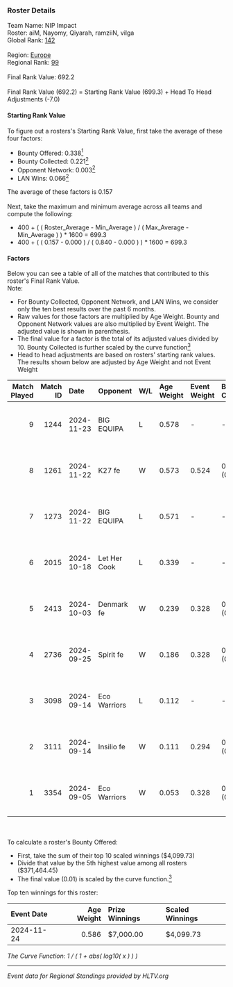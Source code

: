 ### Roster Details<br />
Team Name: NIP Impact<br />
Roster: aiM, Nayomy, Qiyarah, ramziiN, vilga<br />
Global Rank: [142](../../standings_global_2025_02_24.md)<br />
<br />
Region: [Europe]( ../../standings_europe_2025_02_24.md)<br />
Regional Rank: [99]( ../../standings_europe_2025_02_24.md)<br />
<br />
Final Rank Value:  692.2<br />
<br />
Final Rank Value (692.2) = Starting Rank Value (699.3) + Head To Head Adjustments (-7.0)<br />

#### Starting Rank Value<br />
To figure out a rosters's Starting Rank Value, first take the average of these four factors:<br />
- Bounty Offered: 0.338[<sup>1</sup>](#table2)
- Bounty Collected: 0.221[<sup>2</sup>](#table1)
- Opponent Network: 0.003[<sup>2</sup>](#table1)
- LAN Wins: 0.066[<sup>2</sup>](#table1)

The average of these factors is 0.157<br />
<br />
Next, take the maximum and minimum average across all teams and compute the following:<br />
- 400 + ( ( Roster_Average - Min_Average ) / ( Max_Average - Min_Average ) ) * 1600 = 699.3
- 400 + ( ( 0.157 - 0.000 ) / ( 0.840 - 0.000 ) ) * 1600 = 699.3


#### Factors<br />
Below you can see a table of all of the matches that contributed to this roster's Final Rank Value.<br />
Note:<br />

- For Bounty Collected, Opponent Network, and LAN Wins, we consider only the ten best results over the past 6 months.
- Raw values for those factors are multiplied by Age Weight. Bounty and Opponent Network values are also multiplied by Event Weight. The adjusted value is shown in parenthesis.
- The final value for a factor is the total of its adjusted values divided by 10. Bounty Collected is further scaled by the curve function[<sup>3</sup>](#curveFunction)
- Head to head adjustments are based on rosters' starting rank values. The results shown below are adjusted by Age Weight and not Event Weight
<span id="table1"></span><br />


| Match Played | Match ID | Date       | Opponent     | W/L | Age Weight | Event Weight | Bounty Collected | Opponent Network | LAN Wins  | H2H Adj. | Roster                               |
| -: | -: | :- | :- | :- | :- | :- | :- | :- | :- | -: | :- |
|            9 |     1244 | 2024-11-23 | BIG EQUIPA   | L   | 0.578      | -            | -                | -                | -         |    -7.47 | aiM, Nayomy, Qiyarah, ramziiN, vilga |
|            8 |     1261 | 2024-11-22 | K27 fe       | W   | 0.573      | 0.524        | 0.006 (0.002)    | 0.061 (0.018)    | 1 (0.573) |     8.33 | aiM, Nayomy, Qiyarah, ramziiN, vilga |
|            7 |     1273 | 2024-11-22 | BIG EQUIPA   | L   | 0.571      | -            | -                | -                | -         |    -7.45 | aiM, Nayomy, Qiyarah, ramziiN, vilga |
|            6 |     2015 | 2024-10-18 | Let Her Cook | L   | 0.339      | -            | -                | -                | -         |    -6.51 | aiM, Nayomy, Qiyarah, ramziiN, vilga |
|            5 |     2413 | 2024-10-03 | Denmark fe   | W   | 0.239      | 0.328        | 0.008 (0.001)    | 0.074 (0.006)    | 0 (0.000) |     3.65 | aiM, Nayomy, Qiyarah, ramziiN, vilga |
|            4 |     2736 | 2024-09-25 | Spirit fe    | W   | 0.186      | 0.328        | 0.002 (0.000)    | 0.054 (0.003)    | 0 (0.000) |     2.28 | aiM, Nayomy, Qiyarah, ramziiN, vilga |
|            3 |     3098 | 2024-09-14 | Eco Warriors | L   | 0.112      | -            | -                | -                | -         |    -1.39 | aiM, Nayomy, Qiyarah, ramziiN, vilga |
|            2 |     3111 | 2024-09-14 | Insilio fe   | W   | 0.111      | 0.294        | 0.000 (0.000)    | 0.000 (0.000)    | 0 (0.000) |     0.55 | aiM, Nayomy, Qiyarah, ramziiN, vilga |
|            1 |     3354 | 2024-09-05 | Eco Warriors | W   | 0.053      | 0.328        | 0.021 (0.000)    | 0.205 (0.004)    | 0 (0.000) |     1.01 | aiM, Nayomy, Qiyarah, ramziiN, vilga |

<br />
<span id="table2"></span><br />
To calculate a roster's Bounty Offered:<br />

- First, take the sum of their top 10 scaled winnings ($4,099.73)
- Divide that value by the 5th highest value among all rosters ($371,464.45)
- The final value (0.01) is scaled by the curve function.[<sup>3</sup>](#curveFunction)

Top ten winnings for this roster:<br />

| Event Date | Age Weight | Prize Winnings | Scaled Winnings |
| :- | -: | :- | :- |
| 2024-11-24 |      0.586 | $7,000.00      | $4,099.73       |


<span id="curveFunction"></span>_The Curve Function: 1 / ( 1 + abs( log10( x ) ) )_<br />

---
_Event data for Regional Standings provided by HLTV.org_<br />
